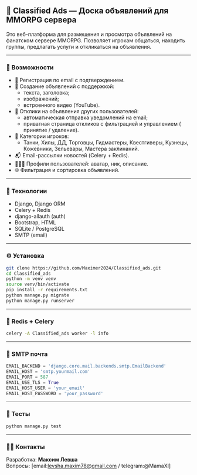 
## 📜 Classified Ads — Доска объявлений для MMORPG сервера

Это веб-платформа для размещения и просмотра объявлений на фанатском сервере MMORPG. Позволяет игрокам общаться, находить группы, предлагать услуги и откликаться на объявления.

---

### 🚀 Возможности

- 🔐 Регистрация по email с подтверждением.
- 📢 Создание объявлений с поддержкой:
  - текста, заголовка;
  - изображений;
  - встроенного видео (YouTube).
- 💬 Отклики на объявления других пользователей:
  - автоматическая отправка уведомлений на email;
  - приватная страница откликов с фильтрацией и управлением ( принятие / удаление).
- 🧙 Категории игроков:
  - Танки, Хилы, ДД, Торговцы, Гидмастеры, Квестгиверы, Кузнецы, Кожевники, Зельевары, Мастера заклинаний.
- 📬 Email-рассылки новостей (Celery + Redis).
- 🧑‍🤝‍🧑 Профили пользователей: аватар, ник, описание.
- 🌐 Фильтрация и сортировка объявлений.

---

### 🧱 Технологии

- Django, Django ORM
- Celery + Redis
- django-allauth (auth)
- Bootstrap, HTML
- SQLite / PostgreSQL
- SMTP (email)

---

### ⚙️ Установка

```bash
git clone https://github.com/Maximer2024/Classified_ads.git
cd Classified_ads
python -m venv venv
source venv/bin/activate
pip install -r requirements.txt
python manage.py migrate
python manage.py runserver
```

---

### 🚚 Redis + Celery

```bash
celery -A Classified_ads worker -l info
```

---

### 📧 SMTP почта

```python
EMAIL_BACKEND = 'django.core.mail.backends.smtp.EmailBackend'
EMAIL_HOST = 'smtp.yourmail.com'
EMAIL_PORT = 587
EMAIL_USE_TLS = True
EMAIL_HOST_USER = 'your_email'
EMAIL_HOST_PASSWORD = 'your_password'
```

---

### 🔮 Тесты

```bash
python manage.py test
```

---

### 👨‍💼 Контакты

Разработка: **Максим Левша**  
Вопросы: [email:levsha.maxim78@gmail.com / telegram:@MamaXl]
